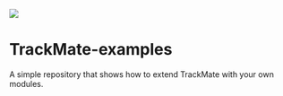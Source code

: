 [![](http://jenkins.imagej.net/job/TrackMate-examples/lastBuild/badge/icon)](http://jenkins.imagej.net/job/TrackMate-examples/)

TrackMate-examples
==================

A simple repository that shows how to extend TrackMate with your own modules.
